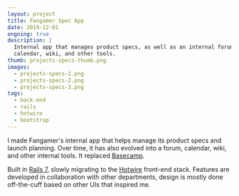 ```yaml
---
layout: project
title: Fangamer Spec App
date: 2019-12-01
ongoing: true
description: |
  Internal app that manages product specs, as well as an internal forum,
  calendar, wiki, and other tools.
thumb: projects-specs-thumb.png
images:
  - projects-specs-1.png
  - projects-specs-2.png
  - projects-specs-3.png  
tags:
  - back-end
  - rails
  - hotwire
  - bootstrap
---
```


I made Fangamer's internal app that helps manage its product specs and launch planning. Over time, it has also evolved into a forum, calendar, wiki, and other internal tools. It replaced [Basecamp](https://basecamp.com/).

Built in [Rails 7](https://rubyonrails.org/), slowly migrating to the [Hotwire](https://hotwired.dev/) front-end stack. Features are developed in collaboration with other departments, design is mostly done off-the-cuff based on other UIs that inspired me.
